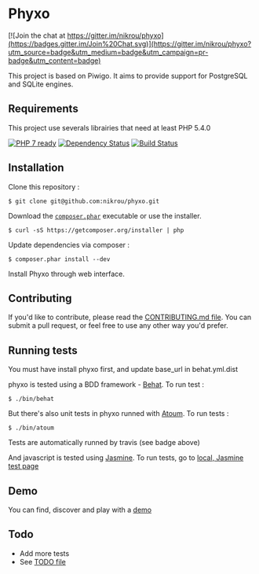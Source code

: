 Phyxo
======

[![Join the chat at https://gitter.im/nikrou/phyxo](https://badges.gitter.im/Join%20Chat.svg)](https://gitter.im/nikrou/phyxo?utm_source=badge&utm_medium=badge&utm_campaign=pr-badge&utm_content=badge)

This project is based on Piwigo. It aims to provide support for PostgreSQL and SQLite engines.

Requirements
------------

This project use severals librairies that need at least PHP 5.4.0

[![PHP 7 ready](http://php7ready.timesplinter.ch/nikrou/phyxo/master/badge.svg)](https://travis-ci.org/nikrou/phyxo)
[![Dependency Status](https://www.versioneye.com/user/projects/5849ce6ca662a500413e7b6b/badge.svg?style=flat-square)](https://www.versioneye.com/user/projects/5849ce6ca662a500413e7b6b)
[![Build Status](https://travis-ci.org/nikrou/phyxo.svg?branch=master)](https://travis-ci.org/nikrou/phyxo)

Installation
------------

Clone this repository :
```
$ git clone git@github.com:nikrou/phyxo.git
```

Download the [`composer.phar`](https://getcomposer.org/composer.phar) executable or use the installer.

```
$ curl -sS https://getcomposer.org/installer | php
```

Update dependencies via composer :
```
$ composer.phar install --dev
```

Install Phyxo through web interface.

Contributing
------------

If you'd like to contribute, please read the [CONTRIBUTING.md file](CONTRIBUTING.md). You can submit
 a pull request, or feel free to use any other way you'd prefer.

Running tests
-------------

You must have install phyxo first, and update base_url in behat.yml.dist

phyxo is tested using a BDD framework - [Behat](http://www.behat.org).
To run test :

```
$ ./bin/behat
```

But there's also unit tests in phyxo runned with [Atoum](http://atoum.org).
To run tests :
```
$ ./bin/atoum
```

Tests are automatically runned by travis (see badge above)

And javascript is tested using [Jasmine](http://jasmine.github.io/).
To run tests, go to [local, Jasmine test page](http://localhost/phyxo/tests/functional/)

Demo
----

You can find, discover and play with a [demo](http://demo.phyxo.net/)


Todo
----

 * Add more tests
 * See [TODO file](TODO.md)
